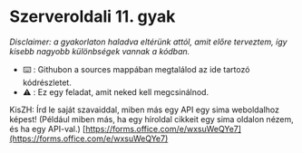 # Szerveroldali 11. gyak
*Disclaimer: a gyakorlaton haladva eltérünk attól, amit előre terveztem, így kisebb nagyobb különbségek vannak a kódban.*  
- ⌨️ : Githubon a sources mappában megtalálod az ide tartozó kódrészletet.
- ⚠️ : Ez egy feladat, amit neked kell megcsinálnod.

KisZH: Írd le saját szavaiddal, miben más egy API egy sima weboldalhoz képest! (Például miben más, ha egy híroldal cikkeit egy sima oldalon nézem, és ha egy API-val.)  [https://forms.office.com/e/wxsuWeQYe7](https://forms.office.com/e/wxsuWeQYe7)
